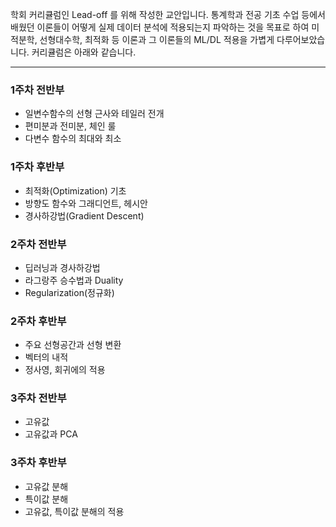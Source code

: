 학회 커리큘럼인 Lead-off 를 위해 작성한 교안입니다.
통계학과 전공 기초 수업 등에서 배웠던 이론들이 어떻게 실제 데이터 분석에 적용되는지 파악하는 것을 목표로 하여 미적분학, 선형대수학, 최적화 등 이론과 그 이론들의 ML/DL 적용을 가볍게 다루어보았습니다. 커리큘럼은 아래와 같습니다.

------------------------------------------------------------
### 1주차 전반부    
- 일변수함수의 선형 근사와 테일러 전개       
- 편미분과 전미분, 체인 룰      
- 다변수 함수의 최대와 최소     

### 1주차 후반부   
- 최적화(Optimization) 기초   
- 방향도 함수와 그래디언트, 헤시안   
- 경사하강법(Gradient Descent)   

### 2주차 전반부     
- 딥러닝과 경사하강법   
- 라그랑주 승수법과 Duality   
- Regularization(정규화)   

### 2주차 후반부   
- 주요 선형공간과 선형 변환   
- 벡터의 내적   
- 정사영, 회귀에의 적용   

### 3주차 전반부
- 고유값   
- 고유값과 PCA

### 3주차 후반부   
- 고유값 분해   
- 특이값 분해   
- 고유값, 특이값 분해의 적용   

